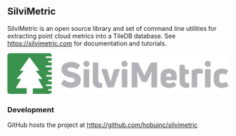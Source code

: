 ## SilviMetric


SilviMetric is an open source library and set of command line utilities for extracting point cloud metrics
into a TileDB database. See https://silvimetric.com for documentation and tutorials.

[<img src="/docs/source/logo/Logos/PNG/SilviMeteric_Logo_2c.png">](https://silvimetric.com/)

### Development

GitHub hosts the project at https://github.com/hobuinc/silvimetric


